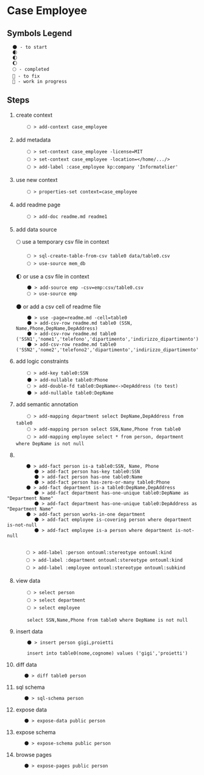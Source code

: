 # Case Employee

## Symbols Legend

      🌑 - to start
      🌒
      🌓
      🌔
      🌕 - completed
      🔴 - to fix
      🔨 - work in progress

## Steps

1. create context

           🌕 > add-context case_employee

2. add metadata

           🌕 > set-context case_employee -license=MIT
           🌕 > set-context case_employee -location=</home/.../>
           🌕 > add-label :case_employee kp:company 'Informatelier'

3. use new context

           🌕 > properties-set context=case_employee

4. add readme page

           🌕 > add-doc readme.md readme1

5. add data source

   🌕 use a temporary csv file in context

           🌕 > sql-create-table-from-csv table0 data/table0.csv
           🌕 > use-source mem_db

   🌓 or use a csv file in context 

           🌑 > add-source emp -csv=emp:csv/table0.csv
           🌕 > use-source emp

   🌑 or add a csv cell of readme file

           🌑 > use -page=readme.md -cell=table0
           🌑 > add-csv-row readme.md table0 (SSN, Name,Phone,DepName,DepAddress)
           🌑 > add-csv-row readme.md table0 ('SSN1','nome1','telefono','dipartimento','indirizzo_dipartimento')
           🌑 > add-csv-row readme.md table0 ('SSN2','nome2','telefono2','dipartimento','indirizzo_dipartimento')

6. add logic constraints

           🌕 > add-key table0:SSN
           🌑 > add-nullable table0:Phone
           🌕 > add-double-fd table0:DepName<->DepAddress (to test)
           🌑 > add-nullable table0:DepName

7. add semantic annotation

           🌕 > add-mapping department select DepName,DepAddress from table0
           🌕 > add-mapping person select SSN,Name,Phone from table0
           🌕 > add-mapping employee select * from person, department where DepName is not null
8.

           🌑 > add-fact person is-a table0:SSN, Name, Phone
              🌑 > add-fact person has-key table0:SSN 
              🌑 > add-fact person has-one table0:Name
              🌑 > add-fact person has-zero-or-many table0:Phone
           🌑 > add-fact department is-a table0:DepName,DepAddress
              🌑 > add-fact department has-one-unique table0:DepName as "Department Name"
              🌑 > add-fact department has-one-unique table0:DepAddress as "Department Name"
           🌑 > add-fact person works-in-one department
              🌑 > add-fact employee is-covering person where department is-not-null 
              🌑 > add-fact employee is-a person where department is-not-null 


           🌕 > add-label :person ontouml:stereotype ontouml:kind
           🌕 > add-label :department ontouml:stereotype ontouml:kind
           🌕 > add-label :employee ontouml:stereotype ontouml:subkind

8. view data

           🌕 > select person
           🌕 > select department
           🌕 > select employee

           select SSN,Name,Phone from table0 where DepName is not null

9. insert data

           🌑 > insert person gigi,proietti

           insert into table0(nome,cognome) values ('gigi','proietti') 

10. diff data

           🌑 > diff table0 person

11. sql schema

           🌑 > sql-schema person

12. expose data

           🌑 > expose-data public person

13. expose schema

           🌑 > expose-schema public person

14. browse pages

           🌑 > expose-pages public person
